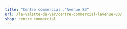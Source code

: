 ```yaml
---
title: "Centre commercial L'Avenue 83"
url: /la-valette-du-var/centre-commercial-lavenue-83/
shop: centre commercial
---
```

